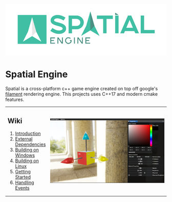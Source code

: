 ![Spatial Engine](/Spatial.Sandbox/assets/textures/spatial_engine_logo.png)

# Spatial Engine

Spatial is a cross-platform c++ game engine created on top off google's [filament](https://github.com/google/filament) rendering engine. This projects uses C++17 and modern cmake features.

<table>
  <tr>
    <td width="25%">
      <h2>Wiki</h2>
      <ol>
        <li><a href="/wiki">Introduction</a></li>
        <li><a href="/wiki/External-Dependencies">External Dependencies</a></li>
        <li><a href="/wiki/Building-on-Windows">Building on Windows</a></li>
        <li><a href="/wiki/Building-on-Linux">Building on Linux</a></li>
        <li><a href="/wiki/Getting-Started">Getting Started</a></li>
        <li><a href="/wiki/Handling-Events">Handling Events</a></li>
      </ol>
    </td>
    <td width="75%">
       <img src="/Screenshots/DebugCube_2020_01_29.png" alt="Preview image"/>
    </td>
  </tr>
</table>

